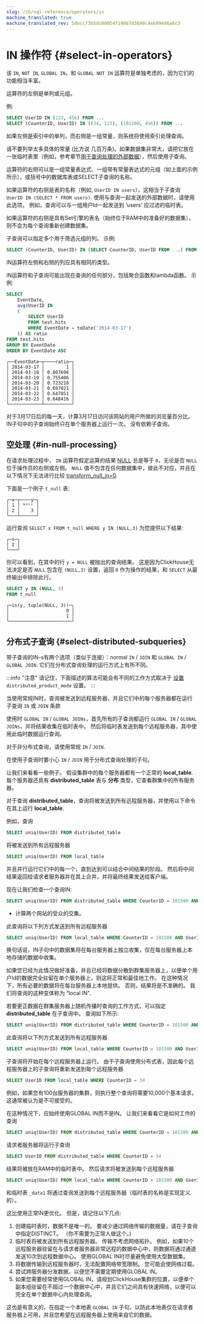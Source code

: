```yaml
---
slug: /zh/sql-reference/operators/in
machine_translated: true
machine_translated_rev: 5decc73b5dc60054f19087d3690c4eb99446a6c3
---
```


# IN 操作符 {#select-in-operators}

该 `IN`, `NOT IN`, `GLOBAL IN`，和 `GLOBAL NOT IN` 运算符是单独考虑的，因为它们的功能相当丰富。

运算符的左侧是单列或元组。

例:

``` sql
SELECT UserID IN (123, 456) FROM ...
SELECT (CounterID, UserID) IN ((34, 123), (101500, 456)) FROM ...
```

如果左侧是索引中的单列，而右侧是一组常量，则系统将使用索引处理查询。

请不要列举太多具体的常量 (比方说 几百万条)。如果数据集非常大，请把它放在一张临时表里（例如，参考章节[用于查询处理的外部数据](../../engines/table-engines/special/external-data.md)），然后使用子查询。

运算符的右侧可以是一组常量表达式、一组带有常量表达式的元组（如上面的示例所示），或括号中的数据库表或SELECT子查询的名称。

如果运算符的右侧是表的名称（例如, `UserID IN users`），这相当于子查询 `UserID IN (SELECT * FROM users)`. 使用与查询一起发送的外部数据时，请使用此选项。 例如，查询可以与一组用户Id一起发送到 ‘users’ 应过滤的临时表。

如果运算符的右侧是具有Set引擎的表名（始终位于RAM中的准备好的数据集），则不会为每个查询重新创建数据集。

子查询可以指定多个用于筛选元组的列。
示例:

``` sql
SELECT (CounterID, UserID) IN (SELECT CounterID, UserID FROM ...) FROM ...
```

IN运算符左侧和右侧的列应具有相同的类型。

IN运算符和子查询可能出现在查询的任何部分，包括聚合函数和lambda函数。
示例:

``` sql
SELECT
    EventDate,
    avg(UserID IN
    (
        SELECT UserID
        FROM test.hits
        WHERE EventDate = toDate('2014-03-17')
    )) AS ratio
FROM test.hits
GROUP BY EventDate
ORDER BY EventDate ASC
```

``` text
┌──EventDate─┬────ratio─┐
│ 2014-03-17 │        1 │
│ 2014-03-18 │ 0.807696 │
│ 2014-03-19 │ 0.755406 │
│ 2014-03-20 │ 0.723218 │
│ 2014-03-21 │ 0.697021 │
│ 2014-03-22 │ 0.647851 │
│ 2014-03-23 │ 0.648416 │
└────────────┴──────────┘
```

对于3月17日后的每一天，计算3月17日访问该网站的用户所做的浏览量百分比。
IN子句中的子查询始终只在单个服务器上运行一次。 没有依赖子查询。

## 空处理 {#in-null-processing}

在请求处理过程中， `IN` 运算符假定运算的结果 [NULL](../../sql-reference/syntax.md#null-literal) 总是等于 `0`，无论是否 `NULL` 位于操作员的右侧或左侧。 `NULL` 值不包含在任何数据集中，彼此不对应，并且在以下情况下无法进行比较 [transform_null_in=0](../../operations/settings/settings.md#transform_null_in).

下面是一个例子 `t_null` 表:

``` text
┌─x─┬────y─┐
│ 1 │ ᴺᵁᴸᴸ │
│ 2 │    3 │
└───┴──────┘
```

运行查询 `SELECT x FROM t_null WHERE y IN (NULL,3)` 为您提供以下结果:

``` text
┌─x─┐
│ 2 │
└───┘
```

你可以看到，在其中的行 `y = NULL` 被抛出的查询结果。 这是因为ClickHouse无法决定是否 `NULL` 包含在 `(NULL,3)` 设置，返回 `0` 作为操作的结果，和 `SELECT` 从最终输出中排除此行。

``` sql
SELECT y IN (NULL, 3)
FROM t_null
```

``` text
┌─in(y, tuple(NULL, 3))─┐
│                     0 │
│                     1 │
└───────────────────────┘
```

## 分布式子查询 {#select-distributed-subqueries}

带子查询的IN-s有两个选项（类似于连接）：normal `IN` / `JOIN` 和 `GLOBAL IN` / `GLOBAL JOIN`. 它们在分布式查询处理的运行方式上有所不同。

:::info "注意"
请记住，下面描述的算法可能会有不同的工作方式取决于 [设置](../../operations/settings/settings.md) `distributed_product_mode` 设置。
:::

当使用常规IN时，查询被发送到远程服务器，并且它们中的每个服务器都在运行子查询 `IN` 或 `JOIN` 条款

使用时 `GLOBAL IN` / `GLOBAL JOINs`，首先所有的子查询都运行 `GLOBAL IN` / `GLOBAL JOINs`，并将结果收集在临时表中。 然后将临时表发送到每个远程服务器，其中使用此临时数据运行查询。

对于非分布式查询，请使用常规 `IN` / `JOIN`.

在使用子查询时要小心 `IN` / `JOIN` 用于分布式查询处理的子句。

让我们来看看一些例子。 假设集群中的每个服务器都有一个正常的 **local_table**. 每个服务器还具有 **distributed_table** 表与 **分布** 类型，它查看群集中的所有服务器。

对于查询 **distributed_table**，查询将被发送到所有远程服务器，并使用以下命令在其上运行 **local_table**.

例如，查询

``` sql
SELECT uniq(UserID) FROM distributed_table
```

将被发送到所有远程服务器

``` sql
SELECT uniq(UserID) FROM local_table
```

并且并行运行它们中的每一个，直到达到可以结合中间结果的阶段。 然后将中间结果返回给请求者服务器并在其上合并，并将最终结果发送给客户端。

现在让我们检查一个查询IN:

``` sql
SELECT uniq(UserID) FROM distributed_table WHERE CounterID = 101500 AND UserID IN (SELECT UserID FROM local_table WHERE CounterID = 34)
```

-   计算两个网站的受众的交集。

此查询将以下列方式发送到所有远程服务器

``` sql
SELECT uniq(UserID) FROM local_table WHERE CounterID = 101500 AND UserID IN (SELECT UserID FROM local_table WHERE CounterID = 34)
```

换句话说，IN子句中的数据集将在每台服务器上独立收集，仅在每台服务器上本地存储的数据中收集。

如果您已经为此情况做好准备，并且已经将数据分散到群集服务器上，以便单个用户Id的数据完全驻留在单个服务器上，则这将正常和最佳地工作。 在这种情况下，所有必要的数据将在每台服务器上本地提供。 否则，结果将是不准确的。 我们将查询的这种变体称为 “local IN”.

若要更正数据在群集服务器上随机传播时查询的工作方式，可以指定 **distributed_table** 在子查询中。 查询如下所示:

``` sql
SELECT uniq(UserID) FROM distributed_table WHERE CounterID = 101500 AND UserID IN (SELECT UserID FROM distributed_table WHERE CounterID = 34)
```

此查询将以下列方式发送到所有远程服务器

``` sql
SELECT uniq(UserID) FROM local_table WHERE CounterID = 101500 AND UserID IN (SELECT UserID FROM distributed_table WHERE CounterID = 34)
```

子查询将开始在每个远程服务器上运行。 由于子查询使用分布式表，因此每个远程服务器上的子查询将重新发送到每个远程服务器

``` sql
SELECT UserID FROM local_table WHERE CounterID = 34
```

例如，如果您有100台服务器的集群，则执行整个查询将需要10,000个基本请求，这通常被认为是不可接受的。

在这种情况下，应始终使用GLOBAL IN而不是IN。 让我们来看看它是如何工作的查询

``` sql
SELECT uniq(UserID) FROM distributed_table WHERE CounterID = 101500 AND UserID GLOBAL IN (SELECT UserID FROM distributed_table WHERE CounterID = 34)
```

请求者服务器将运行子查询

``` sql
SELECT UserID FROM distributed_table WHERE CounterID = 34
```

结果将被放在RAM中的临时表中。 然后请求将被发送到每个远程服务器

``` sql
SELECT uniq(UserID) FROM local_table WHERE CounterID = 101500 AND UserID GLOBAL IN _data1
```

和临时表 `_data1` 将通过查询发送到每个远程服务器（临时表的名称是实现定义的）。

这比使用正常IN更优化。 但是，请记住以下几点:

1.  创建临时表时，数据不是唯一的。 要减少通过网络传输的数据量，请在子查询中指定DISTINCT。 （你不需要为正常人做这个。)
2.  临时表将被发送到所有远程服务器。 传输不考虑网络拓扑。 例如，如果10个远程服务器驻留在与请求者服务器非常远程的数据中心中，则数据将通过通道发送10次到远程数据中心。 使用GLOBAL IN时尽量避免使用大型数据集。
3.  将数据传输到远程服务器时，无法配置网络带宽限制。 您可能会使网络过载。
4.  尝试跨服务器分发数据，以便您不需要定期使用GLOBAL IN。
5.  如果您需要经常使用GLOBAL IN，请规划ClickHouse集群的位置，以便单个副本组驻留在不超过一个数据中心中，并且它们之间具有快速网络，以便可以完全在单个数据中心内处理查询。

这也是有意义的，在指定一个本地表 `GLOBAL IN` 子句，以防此本地表仅在请求者服务器上可用，并且您希望在远程服务器上使用来自它的数据。
